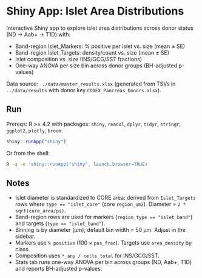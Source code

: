 # Shiny App: Islet Area Distributions

Interactive Shiny app to explore islet area distributions across donor status (ND → Aab+ → T1D) with:

- Band-region Islet_Markers: % positive per islet vs. size (mean ± SE)
- Band-region Islet_Targets: density/count vs. size (mean ± SE)
- Islet composition vs. size (INS/GCG/SST fractions)
- One-way ANOVA per size bin across donor groups (BH-adjusted p-values)

Data source: `../data/master_results.xlsx` (generated from TSVs in `../data/results` with donor key `CODEX_Pancreas_Donors.xlsx`).

## Run

Prereqs: R >= 4.2 with packages: `shiny`, `readxl`, `dplyr`, `tidyr`, `stringr`, `ggplot2`, `plotly`, `broom`.

```r
shiny::runApp("shiny")
```

Or from the shell:

```bash
R -q -e 'shiny::runApp("shiny", launch.browser=TRUE)'
```

## Notes

- Islet diameter is standardized to CORE area: derived from `Islet_Targets` rows where `type == "islet_core"` (core `region_um2`). Diameter = `2 * sqrt(core_area/pi)`.
- Band-region rows are used for markers (`region_type == "islet_band"`) and targets (`type == "islet_band"`).
- Binning is by diameter (µm); default bin width = 50 µm. Adjust in the sidebar.
- Markers use `% positive` (100 × `pos_frac`). Targets use `area_density` by class.
- Composition uses `*_any / cells_total` for INS/GCG/SST.
- Stats tab runs one-way ANOVA per bin across groups (ND, Aab+, T1D) and reports BH-adjusted p-values.

